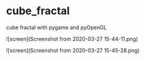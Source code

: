# cube_fractal
cube fractal with pygame and pyOpenGL

![screen](Screenshot from 2020-03-27 15-44-11.png)

![screen](Screenshot from 2020-03-27 15-45-28.png)

